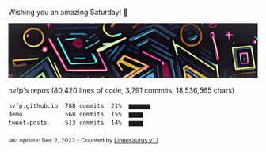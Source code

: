 Wishing you an amazing Saturday! 🎉

![banner](https://github.com/nvfp/nvfp/raw/main/assets/banner.jpg)

nvfp's repos (80,420 lines of code, 3,791 commits, 18,536,565 chars)

```txt
nvfp.github.io  788 commits  21%  ▆▆▆▆▆▆
demo            568 commits  15%  ▆▆▆▆
tweet-posts     513 commits  14%  ▆▆▆▆
```

<sub>last update: Dec 2, 2023 - Counted by [Lineosaurus v1.1](https://github.com/Lineosaurus/Lineosaurus)</sub>